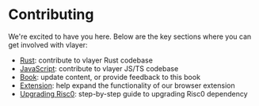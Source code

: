 # Contributing

We're excited to have you here. Below are the key sections where you can get involved with vlayer:
- [Rust](/appendix/contributing/rust.html): contribute to vlayer Rust codebase
- [JavaScript](/appendix/contributing/javascript.html): contribute to vlayer JS/TS codebase
- [Book](/appendix/contributing/book.html): update content, or provide feedback to this book
- [Extension](/appendix/contributing/extension.html): help expand the functionality of our browser extension
- [Upgrading Risc0](/appendix/contributing/upgrading_risc0.html): step-by-step guide to upgrading Risc0 dependency
